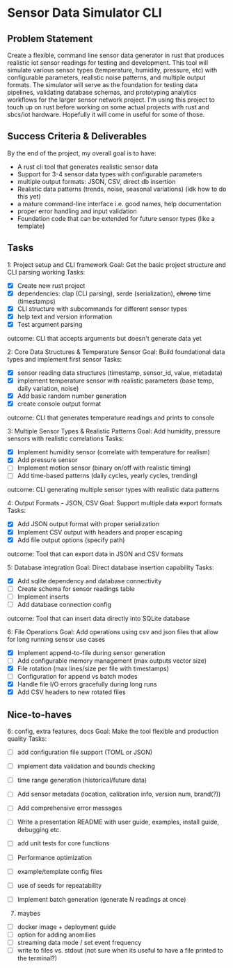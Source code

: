 # Sensor Data Simulator CLI
## Problem Statement
Create a flexible, command line sensor data generator in rust that produces realistic iot sensor readings for testing and development. This tool will simulate various sensor types (temperature, humidity, pressure, etc) with configurable parameters, realistic noise patterns, and multiple output formats. The simulator will serve as the foundation for testing data pipelines, validating database schemas, and prototyping analytics workflows for the larger sensor network project.
I'm using this project to touch up on rust before working on some actual projects with rust and sbcs/iot hardware. Hopefully it will come in useful for some of those.

## Success Criteria & Deliverables
By the end of the project, my overall goal is to have:

- A rust cli tool that generates realistic sensor data
- Support for 3-4 sensor data types with configurable parameters
- multiple output formats: JSON, CSV, direct db insertion
- Realistic data patterns (trends, noise, seasonal variations) (idk how to do this yet)
- a mature command-line interface i.e. good names, help documentation
- proper error handling and input validation
- Foundation code that can be extended for future sensor types (like a template)

## Tasks
1: Project setup and CLI framework
Goal: Get the basic project structure and CLI parsing working
Tasks:
- [x] Create new rust project
- [x] dependencies: clap (CLI parsing), serde (serialization), ~~chrono~~ time (timestamps)
- [x] CLI structure with subcommands for different sensor types
- [x] help text and version information
- [x] Test argument parsing

outcome: CLI that accepts arguments but doesn't generate data yet

2: Core Data Structures & Temperature Sensor
Goal: Build foundational data types and implement first sensor
Tasks:
- [x] sensor reading data structures (timestamp, sensor_id, value, metadata)
- [x] implement temperature sensor with realistic parameters (base temp, daily variation, noise)
- [x] Add basic random number generation 
- [x] create console output format

outcome: CLI that generates temperature readings and prints to console

3: Multiple Sensor Types & Realistic Patterns
Goal: Add humidity, pressure sensors with realistic correlations
Tasks:
- [x] Implement humidity sensor (correlate with temperature for realism)
- [x] Add pressure sensor
- [ ] Implement motion sensor (binary on/off with realistic timing)
- [ ] Add time-based patterns (daily cycles, yearly cycles, trending)

outcome: CLI generating multiple sensor types with realistic data patterns

4: Output Formats - JSON, CSV
Goal: Support multiple data export formats
Tasks:
- [x] Add JSON output format with proper serialization
- [x] Implement CSV output with headers and proper escaping
- [x] Add file output options (specify path)

outcome: Tool that can export data in JSON and CSV formats

5: Database integration
Goal: Direct database insertion capability
Tasks:
- [x] Add sqlite dependency and database connectivity
- [ ] Create schema for sensor readings table
- [ ] Implement inserts
- [ ] Add database connection config

outcome: Tool that can insert data directly into SQLite database

6: File Operations
Goal: Add operations using csv and json files that allow for long running sensor use cases
- [x] Implement append-to-file during sensor generation
- [ ] Add configurable memory management (max outputs vector size)
- [x] File rotation (max lines/size per file with timestamps)
- [ ] Configuration for append vs batch modes
- [x] Handle file I/O errors gracefully during long runs
- [x] Add CSV headers to new rotated files

## Nice-to-haves

6: config, extra features, docs
Goal: Make the tool flexible and production quality
Tasks:

- [ ] add configuration file support (TOML or JSON)
- [ ] implement data validation and bounds checking
- [ ] time range generation (historical/future data)
- [ ] Add sensor metadata (location, calibration info, version num, brand(?))
- [ ] Add comprehensive error messages
- [ ] Write a presentation README with user guide, examples, install guide, debugging etc.
- [ ] add unit tests for core functions
- [ ] Performance optimization
- [ ] example/template config files
- [ ] use of seeds for repeatability
- [ ] Implement batch generation (generate N readings at once)


7. maybes
- [ ] docker image + deployment guide
- [ ] option for adding anomilies
- [ ] streaming data mode / set event frequency
- [ ] write to files vs. stdout (not sure when its useful to have a file printed to the terminal?)